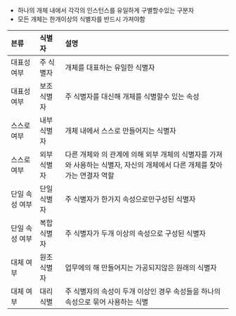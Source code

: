- 하나의 개체 내에서 각각의 인스턴스를 유일하게 구별할수있는 구분자
- 모든 개체는 한개이상의 식별자를 반드시 가져야함

| 븐류       | 식별자    | 설명                                                                     |
| :------- | :----- | :--------------------------------------------------------------------- |
| 대표성여부    | 주 식별자  | 개체를 대표하는 유일한 식별자                                                       |
| 대표성 여부   | 보조 식별자 | 주 식별자를 대신해 개체를 식별할수 있는 속성                                              |
| 스스로 여부   | 내부 식별자 | 개체 내에서 스스로 만들어지는 식별자                                                   |
| 스스로 여부   | 외부 식별자 | 다른 개체와 의 관계에 의해 외부 개체의 식별자를 가져와 사용하는 식별자,  자신의 개체에서 다른 개체를 찾아가는 연결자 역할 |
| 단일 속성 여부 | 단일 식별자 | 주 식별자가 한가지 속성으로만구성된 식별자                                                |
| 단일 속성 여부 | 복합 식별자 | 주 식별자가 두개 이상의 속성으로 구성된 식별자                                             |
| 대체 여부    | 원조 식별자 | 업무에의 해 만들어지는 가공되지않은  원래의 식별자                                           |
| 대체 여부    | 대리 식별  | 주 식별자의 속성이 두개 이상인 경우 속성들을 하나의 속성으로 묶어 사용하는 식별                          |
